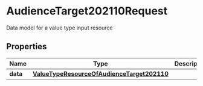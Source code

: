 

# AudienceTarget202110Request

Data model for a value type input resource

## Properties

| Name | Type | Description | Notes |
|------------ | ------------- | ------------- | -------------|
|**data** | [**ValueTypeResourceOfAudienceTarget202110**](ValueTypeResourceOfAudienceTarget202110.md) |  |  [optional] |



